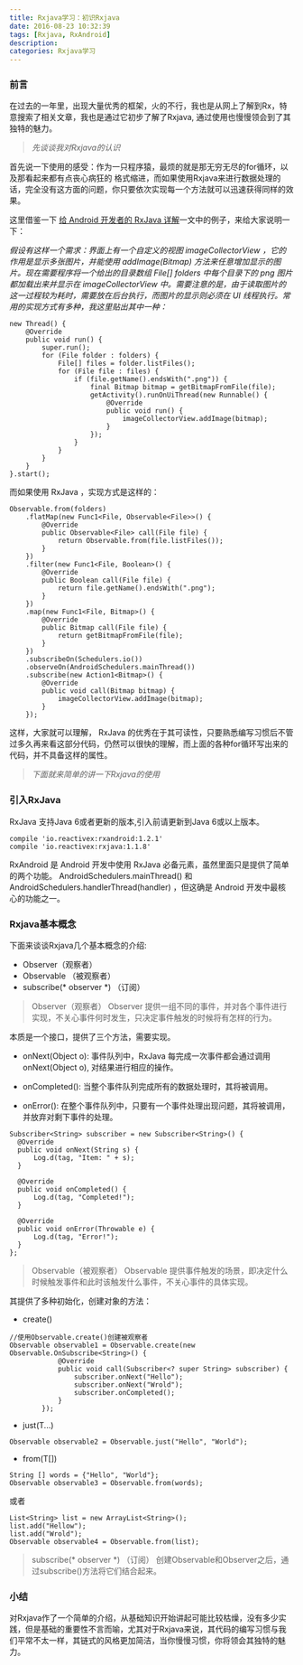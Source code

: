 ```yaml
---
title: Rxjava学习：初识Rxjava
date: 2016-08-23 10:32:39
tags: [Rxjava, RxAndroid] 
description: 
categories: Rxjava学习
---
```



### 前言
在过去的一年里，出现大量优秀的框架，火的不行，我也是从网上了解到Rx，特意搜索了相关文章，我也是通过它初步了解了Rxjava, 通过使用也慢慢领会到了其独特的魅力。
<!-- more-->
> *先谈谈我对Rxjava的认识*

首先说一下使用的感受：作为一只程序猿，最烦的就是那无穷无尽的for循环，以及那看起来都有点丧心病狂的 格式缩进，而如果使用Rxjava来进行数据处理的话，完全没有这方面的问题，你只要依次实现每一个方法就可以迅速获得同样的效果。


这里借鉴一下 [给 Android 开发者的 RxJava 详解](http://gank.io/post/560e15be2dca930e00da1083)一文中的例子，来给大家说明一下： 

*假设有这样一个需求：界面上有一个自定义的视图 imageCollectorView ，它的作用是显示多张图片，并能使用 addImage(Bitmap) 方法来任意增加显示的图片。现在需要程序将一个给出的目录数组 File[] folders 中每个目录下的 png 图片都加载出来并显示在 imageCollectorView 中。需要注意的是，由于读取图片的这一过程较为耗时，需要放在后台执行，而图片的显示则必须在 UI 线程执行。常用的实现方式有多种，我这里贴出其中一种：*

```
new Thread() {
    @Override
    public void run() {
        super.run();
        for (File folder : folders) {
            File[] files = folder.listFiles();
            for (File file : files) {
                if (file.getName().endsWith(".png")) {
                    final Bitmap bitmap = getBitmapFromFile(file);
                    getActivity().runOnUiThread(new Runnable() {
                        @Override
                        public void run() {
                            imageCollectorView.addImage(bitmap);
                        }
                    });
                }
            }
        }
    }
}.start();
```
而如果使用 RxJava ，实现方式是这样的：
```
Observable.from(folders)
    .flatMap(new Func1<File, Observable<File>>() {
        @Override
        public Observable<File> call(File file) {
            return Observable.from(file.listFiles());
        }
    })
    .filter(new Func1<File, Boolean>() {
        @Override
        public Boolean call(File file) {
            return file.getName().endsWith(".png");
        }
    })
    .map(new Func1<File, Bitmap>() {
        @Override
        public Bitmap call(File file) {
            return getBitmapFromFile(file);
        }
    })
    .subscribeOn(Schedulers.io())
    .observeOn(AndroidSchedulers.mainThread())
    .subscribe(new Action1<Bitmap>() {
        @Override
        public void call(Bitmap bitmap) {
            imageCollectorView.addImage(bitmap);
        }
    });
```

这样，大家就可以理解， RxJava 的优秀在于其可读性，只要熟悉编写习惯后不管过多久再来看这部分代码，仍然可以很快的理解，而上面的各种for循环写出来的代码，并不具备这样的属性。

>*下面就来简单的讲一下Rxjava的使用*

### 引入RxJava

RxJava 支持Java 6或者更新的版本,引入前请更新到Java 6或以上版本。

```
compile 'io.reactivex:rxandroid:1.2.1'
compile 'io.reactivex:rxjava:1.1.8'
```
RxAndroid 是 Android 开发中使用 RxJava 必备元素，虽然里面只是提供了简单的两个功能。 AndroidSchedulers.mainThread() 
和 AndroidSchedulers.handlerThread(handler) ，但这确是 Android 开发中最核心的功能之一。

### Rxjava基本概念

下面来谈谈Rxjava几个基本概念的介绍:
- Observer（观察者）
- Observable （被观察者）
- subscribe(* observer *) （订阅）

>Observer（观察者）
Observer 提供一组不同的事件，并对各个事件进行实现，不关心事件何时发生，只决定事件触发的时候将有怎样的行为。

本质是一个接口，提供了三个方法，需要实现。

- onNext(Object o): 事件队列中，RxJava 每完成一次事件都会通过调用onNext(Object o), 对结果进行相应的操作。

- onCompleted(): 当整个事件队列完成所有的数据处理时，其将被调用。

- onError(): 在整个事件队列中，只要有一个事件处理出现问题，其将被调用，并放弃对剩下事件的处理。

```
Subscriber<String> subscriber = new Subscriber<String>() {
  @Override
  public void onNext(String s) {
      Log.d(tag, "Item: " + s);
  }

  @Override
  public void onCompleted() {
      Log.d(tag, "Completed!");
  }

  @Override
  public void onError(Throwable e) {
      Log.d(tag, "Error!");
  }
};
```

> Observable（被观察者）
Observable 提供事件触发的场景，即决定什么时候触发事件和此时该触发什么事件，不关心事件的具体实现。

其提供了多种初始化，创建对象的方法：
- create()
```
//使用Observable.create()创建被观察者
Observable observable1 = Observable.create(new Observable.OnSubscribe<String>() {
            @Override
            public void call(Subscriber<? super String> subscriber) {
                subscriber.onNext("Hello");
                subscriber.onNext("Wrold");
                subscriber.onCompleted();
            }
        });
```

- just(T...)
```
Observable observable2 = Observable.just("Hello", "World");
```
- from(T[]) 
```
String [] words = {"Hello", "World"};
Observable observable3 = Observable.from(words);
```
或者
```
List<String> list = new ArrayList<String>();
list.add("Hellow");
list.add("Wrold");
Observable observable4 = Observable.from(list);
```

>subscribe(* observer *) （订阅）
创建Observable和Observer之后，通过subscribe()方法将它们结合起来。

### 小结

对Rxjava作了一个简单的介绍，从基础知识开始讲起可能比较枯燥，没有多少实践，但是基础的重要性不言而喻，尤其对于Rxjava来说，其代码的编写习惯与我们平常不太一样，其链式的风格更加简洁，当你慢慢习惯，你将领会其独特的魅力。
